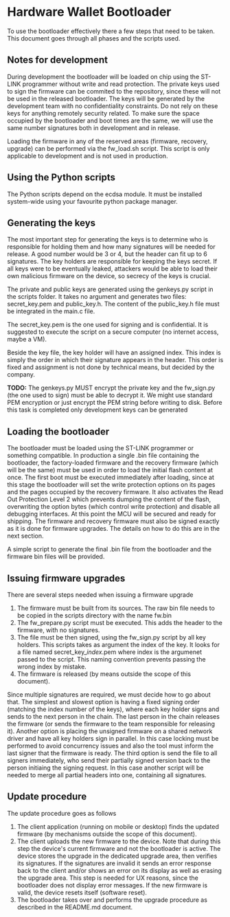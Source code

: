# Hardware Wallet Bootloader

To use the bootloader effectively there a few steps that need to be taken. This document goes through all phases and the scripts used.

## Notes for development

During development the bootloader will be loaded on chip using the ST-LINK programmer without write and read protection. The private keys used to sign the firmware can be commited to the repository, since these will not be used in the released bootloader. The keys will be generated by the development team with no confidentiality constraints. Do not rely on these keys for anything remotely security related. To make sure the space occupied by the bootloader and boot times are the same, we will use the same number signatures both in development and in release.

Loading the firmware in any of the reserved areas (firmware, recovery, upgrade) can be performed via the fw\_load.sh script. This script is only applicable to development and is not used in production.

## Using the Python scripts

The Python scripts depend on the ecdsa module. It must be installed system-wide using your favourite python package manager.

## Generating the keys

The most important step for generating the keys is to determine who is responsible for holding them and how many signatures will be needed for release. A good number would be 3 or 4, but the header can fit up to 6 signatures. The key holders are responsible for keeping the keys secret. If all keys were to be eventually leaked, attackers would be able to load their own malicious firmware on the device, so secrecy of the keys is crucial.

The private and public keys are generated using the genkeys.py script in the scripts folder. It takes no argument and generates two files: secret\_key.pem and public\_key.h. The content of the public\_key.h file must be integrated in the main.c file.

The secret_key.pem is the one used for signing and is confidential. It is suggested to execute the script on a secure computer (no internet access, maybe a VM).

Beside the key file, the key holder will have an assigned index. This index is simply the order in which their signature appears in the header. This order is fixed and assignment is not done by technical means, but decided by the company.

**TODO:** The genkeys.py MUST encrypt the private key and the fw_sign.py (the one used to sign) must be able to decrypt it. We might use standard PEM encryption or just encrypt the PEM string before writing to disk. Before this task is completed only development keys can be generated

## Loading the bootloader

The bootloader must be loaded using the ST-LINK programmer or something compatible. In production a single .bin file containing the bootloader, the factory-loaded firmware and the recovery firmware (which will be the same) must be used in order to load the initial flash content at once. The first boot must be executed immediately after loading, since at this stage the bootloader will set the write protection options on its pages and the pages occupied by the recovery firmware. It also activates the Read Out Protection Level 2 which prevents dumping the content of the flash, overwriting the option bytes (which control write protection) and disable all debugging interfaces. At this point the MCU will be secured and ready for shipping. The firmware and recovery firmware must also be signed exactly as it is done for firmware upgrades. The details on how to do this are in the next section.

A simple script to generate the final .bin file from the bootloader and the firmware bin files will be provided.

## Issuing firmware upgrades

There are several steps needed when issuing a firmware upgrade

1. The firmware must be built from its sources. The raw bin file needs to be copied in the scripts directory with the name fw.bin
2. The fw\_prepare.py script must be executed. This adds the header to the firmware, with no signatures.
3. The file must be then signed, using the fw\_sign.py script by all key holders. This scripts takes as argument the index of the key. It looks for a file named secret\_key\_*index*.pem where index is the argumenet passed to the script. This naming convention prevents passing the wrong index by mistake.
4. The firmware is released (by means outside the scope of this document).

Since multiple signatures are required, we must decide how to go about that. The simplest and slowest option is having a fixed signing order (matching the index number of the keys), where each key holder signs and sends to the next person in the chain. The last person in the chain releases the firmware (or sends the firmware to the team responsible for releasing it). Another option is placing the unsigned firmware on a shared network driver and have all key holders sign in parallel. In this case locking must be performed to avoid concurrency issues and also the tool must inform the last signer that the firmware is ready. The third option is send the file to all signers immediately, who send their partially signed version back to the person initiaing the signing request. In this case another script will be needed to merge all partial headers into one, containing all signatures.

## Update procedure

The update procedure goes as follows

1. The client application (running on mobile or desktop) finds the updated firmware (by mechanisms outside the scope of this document).
2. The client uploads the new firmware to the device. Note that during this step the device's current firmware and not the bootloader is active. The device stores the upgrade in the dedicated upgrade area, then verifies its signatures. If the signatures are invalid it sends an error response back to the client and/or shows an error on its display as well as erasing the upgrade area. This step is needed for UX reasons, since the bootloader does not display error messages. If the new firmware is valid, the device resets itself (software reset).
3. The bootloader takes over and performs the upgrade procedure as described in the README.md document.
